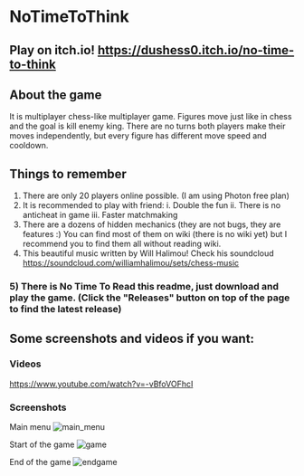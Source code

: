 # NoTimeToThink
## Play on itch.io! https://dushess0.itch.io/no-time-to-think
## About the game
It is multiplayer chess-like multiplayer game. Figures move just like in chess and the goal is kill enemy king. There are no turns both players make their moves independently, but every figure has different move speed and cooldown.


## Things to remember
1) There are only 20 players online possible. (I am using Photon free plan)
2) It is recommended to play with friend:
   i. Double the fun
   ii. There is no anticheat in game
   iii. Faster matchmaking
3) There are a dozens of hidden mechanics (they are not bugs, they are features :)  You can find most of them on wiki (there is no wiki yet) but I recommend you to find them all without reading wiki.
4) This beautiful music written by Will Halimou! Check his soundcloud https://soundcloud.com/williamhalimou/sets/chess-music

### 5) There is No Time To Read this readme, just download and play the game. (Click the "Releases" button on top of the page to find the latest release)

## Some screenshots and videos if you want: 
### Videos

https://www.youtube.com/watch?v=-vBfoVOFhcI

### Screenshots
Main menu
![main_menu](https://i.imgur.com/nO7FYgM.png)

Start of the game
![game](https://i.imgur.com/HFLwewj.png)

End of the game
![endgame](https://i.imgur.com/BteEoX7.png)


